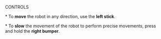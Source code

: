 CONTROLS



\* To **move** the robot in any direction, use the **left stick**.

\* To **slow** the movement of the robot to perform precise movements, press and hold the **right bumper**.